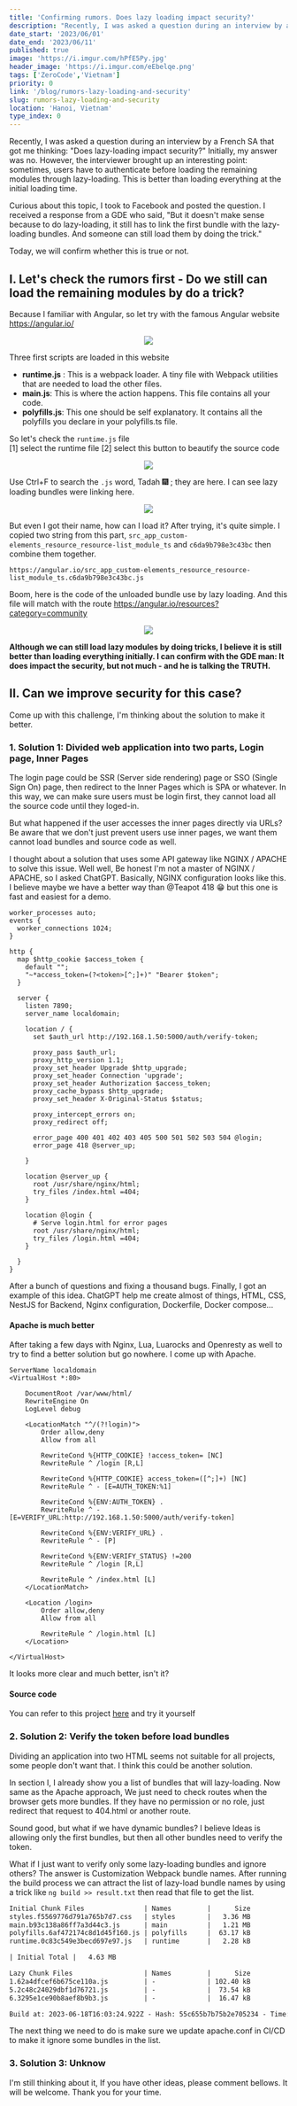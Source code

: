 ```yaml
---
title: 'Confirming rumors. Does lazy loading impact security?'
description: "Recently, I was asked a question during an interview by a French SA that got me thinking: \"Does lazy-loading impact security?\" Initially, my answer was no. However, the interviewer brought up an interesting point: sometimes, users have to authenticate before loading the remaining modules through lazy-loading. This is better than loading everything at the initial loading time."
date_start: '2023/06/01'
date_end: '2023/06/11'
published: true
image: 'https://i.imgur.com/hPfE5Py.jpg'
header_image: 'https://i.imgur.com/eEbelqe.png'
tags: ['ZeroCode','Vietnam']
priority: 0
link: '/blog/rumors-lazy-loading-and-security'
slug: rumors-lazy-loading-and-security
location: 'Hanoi, Vietnam'
type_index: 0
---
```


Recently, I was asked a question during an interview by a French SA that got me thinking: "Does lazy-loading impact security?" Initially, my answer was no. However, the interviewer brought up an interesting point: sometimes, users have to authenticate before loading the remaining modules through lazy-loading. This is better than loading everything at the initial loading time.

Curious about this topic, I took to Facebook and posted the question. I received a response from a GDE who said, "But it doesn't make sense because to do lazy-loading, it still has to link the first bundle with the lazy-loading bundles. And someone can still load them by doing the trick."

Today, we will confirm whether this is true or not.

## I. Let's check the rumors first - Do we still can load the remaining modules by do a trick?

Because I familiar with Angular, so let try with the famous Angular website https://angular.io/
<figure align="center" width="100%">
    <img src="https://i.imgur.com/M7xTGRS.png"/>
</figure>

Three first scripts are loaded in this website

* **runtime.js** : This is a webpack loader. A tiny file with Webpack utilities that are needed to load the other files.
* **main.js**: This is where the action happens. This file contains all your code.
* **polyfills.js**: This one should be self explanatory. It contains all the polyfills you declare in your polyfills.ts file.

So let's check the `runtime.js` file  
 [1] select the runtime file
 [2] select this button to beautify the source code

<figure align="center" width="100%">
    <img src="https://i.imgur.com/dIFhQV3.png"/>
</figure>

Use Ctrl+F to search the `.js` word, Tadah 🎆 ; they are here. I can see lazy loading bundles were linking here.

<figure align="center" width="100%">
    <img src="https://i.imgur.com/UZtWFTT.png"/>
</figure>

But even I got their name, how can I load it? After trying, it's quite simple. I copied two string from this part, `src_app_custom-elements_resource_resource-list_module_ts` and `c6da9b798e3c43bc` then combine them together.

`https://angular.io/src_app_custom-elements_resource_resource-list_module_ts.c6da9b798e3c43bc.js`

Boom, here is the code of the unloaded bundle use by lazy loading. And this file will match with the route https://angular.io/resources?category=community 

<figure align="center" width="100%">
    <img src="https://i.imgur.com/7X4C06j.png"/>
</figure>

**Although we can still load lazy modules by doing tricks, I believe it is still better than loading everything initially. I can confirm with the GDE man: It does impact the security, but not much - and he is talking the TRUTH.**

## II. Can we improve security for this case?

Come up with this challenge, I'm thinking about the solution to make it better.

### 1. Solution 1: Divided web application into two parts, Login page, Inner Pages

The login page could be SSR (Server side rendering) page or SSO (Single Sign On) page, then redirect to the Inner Pages which is SPA or whatever. In this way, we can make sure users must be login first, they cannot load all the source code until they loged-in.

But what happened if the user accesses the inner pages directly via URLs? Be aware that we don't just prevent users use inner pages, we want them cannot load bundles and source code as well.

I thought about a solution that uses some API gateway like NGINX / APACHE to solve this issue. Well well, Be honest I'm not a master of NGINX / APACHE, so I asked ChatGPT. Basically, NGINX configuration looks like this. I believe maybe we have a better way than @Teapot 418 😁 but this one is fast and easiest for a demo.

```
worker_processes auto;
events {
  worker_connections 1024;
}

http {
  map $http_cookie $access_token {
	default "";
	"~*access_token=(?<token>[^;]+)" "Bearer $token";
  }
  
  server {
    listen 7890;
    server_name localdomain;

    location / {
	  set $auth_url http://192.168.1.50:5000/auth/verify-token;

      proxy_pass $auth_url;
      proxy_http_version 1.1;
      proxy_set_header Upgrade $http_upgrade;
      proxy_set_header Connection 'upgrade';
	  proxy_set_header Authorization $access_token;
      proxy_cache_bypass $http_upgrade;
	  proxy_set_header X-Original-Status $status;

	  proxy_intercept_errors on;
	  proxy_redirect off;
	  
      error_page 400 401 402 403 405 500 501 502 503 504 @login;
	  error_page 418 @server_up;
	  
    }

	location @server_up {
	  root /usr/share/nginx/html;
	  try_files /index.html =404;
    }

	location @login {
      # Serve login.html for error pages
      root /usr/share/nginx/html;
      try_files /login.html =404;
    }

  }
}
```

After a bunch of questions and fixing a thousand bugs. Finally, I got an example of this idea.
ChatGPT help me create almost of things, HTML, CSS, NestJS for Backend, Nginx configuration, Dockerfile, Docker compose...

#### Apache is much better
After taking a few days with Nginx, Lua, Luarocks and Openresty as well to try to find a better solution but go nowhere. I come up with Apache.

```
ServerName localdomain
<VirtualHost *:80>

    DocumentRoot /var/www/html/
    RewriteEngine On
    LogLevel debug

    <LocationMatch "^/(?!login)">
        Order allow,deny
        Allow from all

        RewriteCond %{HTTP_COOKIE} !access_token= [NC]
        RewriteRule ^ /login [R,L]

        RewriteCond %{HTTP_COOKIE} access_token=([^;]+) [NC]
        RewriteRule ^ - [E=AUTH_TOKEN:%1]

        RewriteCond %{ENV:AUTH_TOKEN} .
        RewriteRule ^ - [E=VERIFY_URL:http://192.168.1.50:5000/auth/verify-token]

        RewriteCond %{ENV:VERIFY_URL} .
        RewriteRule ^ - [P]

        RewriteCond %{ENV:VERIFY_STATUS} !=200
        RewriteRule ^ /login [R,L]

        RewriteRule ^ /index.html [L]
    </LocationMatch>

    <Location /login>
        Order allow,deny
        Allow from all

        RewriteRule ^ /login.html [L]
    </Location>

</VirtualHost>
```
It looks more clear and much better, isn't it?

#### Source code

You can refer to this project [here](https://github.com/nhvu95/lazy-loading-with-separate-login-screen) and try it yourself
    
### 2. Solution 2: Verify the token before load bundles
Dividing an application into two HTML seems not suitable for all projects, some people don't want that. I think this could be another solution.

In section I, I already show you a list of bundles that will lazy-loading. Now same as the Apache approach, We just need to check routes when the browser gets more bundles. If they have no permission or no role, just redirect that request to 404.html or another route.

Sound good, but what if we have dynamic bundles? I believe Ideas is allowing only the first bundles, but then all other bundles need to verify the token.

What if I just want to verify only some lazy-loading bundles and ignore others? The answer is Customization Webpack bundle names. After running the build process we can attract the list of lazy-load bundle names by using a trick like
`ng build >> result.txt` then read that file to get the list. 

```result.txt
Initial Chunk Files               | Names         |      Size
styles.f5569776d791a765b7d7.css   | styles        |   3.36 MB
main.b93c138a86ff7a3d44c3.js      | main          |   1.21 MB
polyfills.6af472174c8d1d45f160.js | polyfills     |  63.17 kB
runtime.0c83c549e3becd697e97.js   | runtime       |   2.28 kB

| Initial Total |   4.63 MB

Lazy Chunk Files                  | Names         |      Size
1.62a4dfcef6b675ce110a.js         | -             | 102.40 kB
5.2c48c24029dbf1d76721.js         | -             |  73.54 kB
6.3295e1ce90b8aef8b9b3.js         | -             |  16.47 kB

Build at: 2023-06-18T16:03:24.922Z - Hash: 55c655b7b75b2e705234 - Time: 48749ms
```

The next thing we need to do is make sure we update apache.conf in CI/CD to make it ignore some bundles in the list.


### 3. Solution 3: Unknow

I'm still thinking about it, If you have other ideas, please comment bellows. It will be welcome.
Thank you for your time.